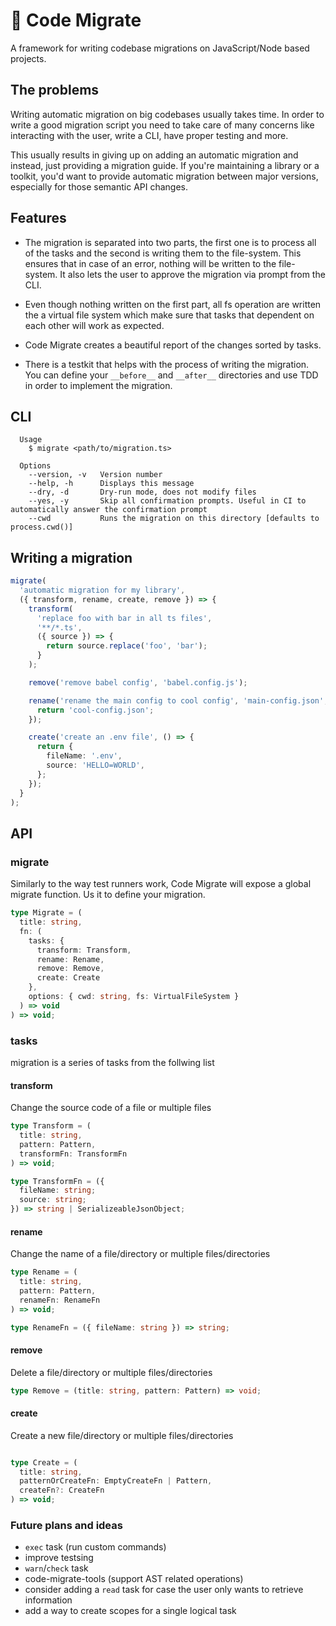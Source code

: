 # 🧃 Code Migrate
A framework for writing codebase migrations on JavaScript/Node based projects.

## The problems
Writing automatic migration on big codebases usually takes time. In order to write a good migration script you need to take care of many concerns like interacting with the user, write a CLI, have proper testing and more.

This usually results in giving up on adding an automatic migration and instead, just providing a migration guide. If you're maintaining a library or a toolkit, you'd want to provide automatic migration between major versions, especially for those semantic API changes.

## Features

* The migration is separated into two parts, the first one is to process all of the tasks and the second is writing them to the file-system. This ensures that in case of an error, nothing will be written to the file-system. It also lets the user to approve the migration via prompt from the CLI.

* Even though nothing written on the first part, all fs operation are written the a virtual file system which make sure that tasks that dependent on each other will work as expected.

* Code Migrate creates a beautiful report of the changes sorted by tasks.

* There is a testkit that helps with the process of writing the migration. You can define your `__before__` and `__after__` directories and use TDD in order to implement the migration.

## CLI
```
  Usage
    $ migrate <path/to/migration.ts>

  Options
    --version, -v   Version number
    --help, -h      Displays this message
    --dry, -d       Dry-run mode, does not modify files
    --yes, -y       Skip all confirmation prompts. Useful in CI to automatically answer the confirmation prompt
    --cwd           Runs the migration on this directory [defaults to process.cwd()]
```

## Writing a migration

```ts
migrate(
  'automatic migration for my library',
  ({ transform, rename, create, remove }) => {
    transform(
      'replace foo with bar in all ts files',
      '**/*.ts',
      ({ source }) => {
        return source.replace('foo', 'bar');
      }
    );

    remove('remove babel config', 'babel.config.js');

    rename('rename the main config to cool config', 'main-config.json', () => {
      return 'cool-config.json';
    });

    create('create an .env file', () => {
      return {
        fileName: '.env',
        source: 'HELLO=WORLD',
      };
    });
  }
);
```

## API

### migrate
Similarly to the way test runners work, Code Migrate will expose a global migrate function. Us it to define your migration.

```ts
type Migrate = (
  title: string,
  fn: (
    tasks: {
      transform: Transform,
      rename: Rename,
      remove: Remove,
      create: Create
    },
    options: { cwd: string, fs: VirtualFileSystem }
  ) => void
) => void;

```
### tasks
migration is a series of tasks from the follwing list

#### transform
Change the source code of a file or multiple files

```ts
type Transform = (
  title: string,
  pattern: Pattern,
  transformFn: TransformFn
) => void;

type TransformFn = ({
  fileName: string;
  source: string;
}) => string | SerializeableJsonObject;
```

#### rename
Change the name of a file/directory or multiple files/directories

```ts
type Rename = (
  title: string,
  pattern: Pattern,
  renameFn: RenameFn
) => void;

type RenameFn = ({ fileName: string }) => string;
```
#### remove
Delete a file/directory or multiple files/directories
```ts
type Remove = (title: string, pattern: Pattern) => void;

```
#### create
Create a new file/directory or multiple files/directories
```ts

type Create = (
  title: string,
  patternOrCreateFn: EmptyCreateFn | Pattern,
  createFn?: CreateFn
) => void;
```
### Future plans and ideas
* `exec` task (run custom commands)
* improve testsing
* `warn`/`check` task
* code-migrate-tools (support AST related operations)
* consider adding a `read` task for case the user only wants to retrieve information
* add a way to create scopes for a single logical task

